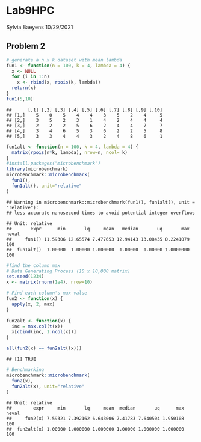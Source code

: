 Lab9HPC
================
Sylvia Baeyens
10/29/2021

## Problem 2

``` r
# generate a n x k dataset with mean lambda
fun1 <- function(n = 100, k = 4, lambda = 4) {
  x <- NULL
  for (i in 1:n)
    x <- rbind(x, rpois(k, lambda))
  return(x)
}
fun1(5,10)
```

    ##      [,1] [,2] [,3] [,4] [,5] [,6] [,7] [,8] [,9] [,10]
    ## [1,]    5    0    5    4    4    3    5    2    4     5
    ## [2,]    3    5    2    3    1    4    2    4    4     4
    ## [3,]    2    2    2    5    6    2    4    4    7     7
    ## [4,]    3    4    6    5    3    6    2    2    5     8
    ## [5,]    3    3    4    4    3    2    4    8    6     1

``` r
fun1alt <- function(n = 100, k = 4, lambda = 4) {
  matrix(rpois(n*k, lambda), nrow=n, ncol= k)
}
#install.packages("microbenchmark")
library(microbenchmark)
microbenchmark::microbenchmark(
  fun1(),
  fun1alt(), unit="relative"
)
```

    ## Warning in microbenchmark::microbenchmark(fun1(), fun1alt(), unit = "relative"):
    ## less accurate nanosecond times to avoid potential integer overflows

    ## Unit: relative
    ##       expr      min       lq     mean   median       uq       max neval
    ##     fun1() 11.59306 12.65574 7.477653 12.94143 13.08435 0.2241079   100
    ##  fun1alt()  1.00000  1.00000 1.000000  1.00000  1.00000 1.0000000   100

``` r
#find the column max
# Data Generating Process (10 x 10,000 matrix)
set.seed(1234)
x <- matrix(rnorm(1e4), nrow=10)

# Find each column's max value
fun2 <- function(x) {
  apply(x, 2, max)
}

fun2alt <- function(x) {
  inc = max.col(t(x))
  x[cbind(inc, 1:ncol(x))]
}

all(fun2(x) == fun2alt((x)))
```

    ## [1] TRUE

``` r
# Benchmarking
microbenchmark::microbenchmark(
  fun2(x),
  fun2alt(x), unit="relative"
)
```

    ## Unit: relative
    ##        expr     min       lq     mean  median       uq      max neval
    ##     fun2(x) 7.59321 7.392162 6.643006 7.41783 7.640504 1.950108   100
    ##  fun2alt(x) 1.00000 1.000000 1.000000 1.00000 1.000000 1.000000   100
